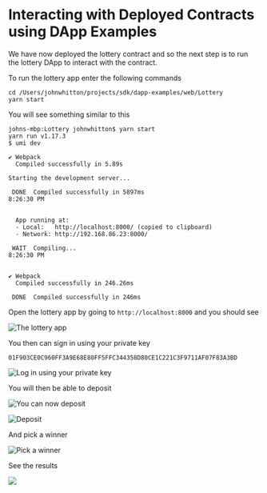 # Interacting with Deployed Contracts using DApp Examples

We have now deployed the lottery contract and so the next step is to run the lottery DApp to interact with the contract.

To run the lottery app enter the following commands

```text
cd /Users/johnwhitton/projects/sdk/dapp-examples/web/Lottery
yarn start
```

You will see something similar to this

```text
johns-mbp:Lottery johnwhitton$ yarn start
yarn run v1.17.3
$ umi dev

✔ Webpack
  Compiled successfully in 5.89s

Starting the development server...

 DONE  Compiled successfully in 5897ms                                                                                                                                                                                              8:26:30 PM


  App running at:
  - Local:   http://localhost:8000/ (copied to clipboard)
  - Network: http://192.168.86.23:8000/

 WAIT  Compiling...                                                                                                                                                                                                                 8:26:30 PM


✔ Webpack
  Compiled successfully in 246.26ms

 DONE  Compiled successfully in 246ms
```

Open the lottery app by going to `http://localhost:8000` and you should see

![The lottery app](https://github.com/harmony-one/docs-home/tree/041b67b5a621ad2463849889d9d29b3bb7789032/.gitbook/assets/screen-shot-2019-08-05-at-8.29.23-pm.png)

You then can sign in using your private key

```text
01F903CE0C960FF3A9E68E80FF5FFC344358D80CE1C221C3F9711AF07F83A3BD
```

![Log in using your private key](https://github.com/harmony-one/docs-home/tree/041b67b5a621ad2463849889d9d29b3bb7789032/.gitbook/assets/screen-shot-2019-08-05-at-8.30.48-pm.png)

You will then be able to deposit

![You can now deposit](https://github.com/harmony-one/docs-home/tree/041b67b5a621ad2463849889d9d29b3bb7789032/.gitbook/assets/screen-shot-2019-08-05-at-8.31.36-pm.png)

![Deposit ](https://github.com/harmony-one/docs-home/tree/041b67b5a621ad2463849889d9d29b3bb7789032/.gitbook/assets/screen-shot-2019-08-05-at-8.32.15-pm.png)

And pick a winner

![Pick a winner](https://github.com/harmony-one/docs-home/tree/041b67b5a621ad2463849889d9d29b3bb7789032/.gitbook/assets/screen-shot-2019-08-05-at-8.32.57-pm.png)

See the results

![](https://github.com/harmony-one/docs-home/tree/041b67b5a621ad2463849889d9d29b3bb7789032/.gitbook/assets/screen-shot-2019-08-05-at-8.33.07-pm.png)

